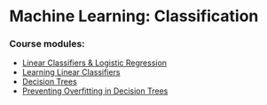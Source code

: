 # Machine Learning: Classification

### Course modules:

* [Linear Classifiers & Logistic Regression](https://github.com/Steplerchik/ml_classification/tree/master/week1)
* [Learning Linear Classifiers](https://github.com/Steplerchik/ml_classification/tree/master/week2)
* [Decision Trees](https://github.com/Steplerchik/ml_classification/tree/master/week3)
* [Preventing Overfitting in Decision Trees](https://github.com/Steplerchik/ml_classification/tree/master/week4)
